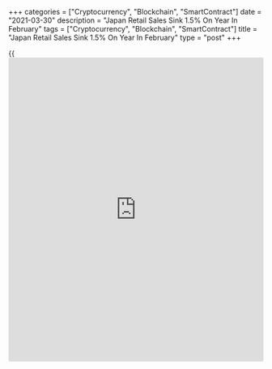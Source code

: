 +++
categories = ["Cryptocurrency", "Blockchain", "SmartContract"]
date = "2021-03-30"
description = "Japan Retail Sales Sink 1.5% On Year In February"
tags = ["Cryptocurrency", "Blockchain", "SmartContract"]
title = "Japan Retail Sales Sink 1.5% On Year In February"
type = "post"
+++

{{<iframe id="large-banner" src="https://www.bounty.group/#slide=22.0" width="100%" height="600" scrolling="no" style="border: 0px solid rgb(216, 221, 230); border-radius: 3px;">}}

The total value of retail sales in Japan was down 1.5 percent on year in
February, the Ministry of Economy, Trade and Industry said on Tuesday -
coming in at 11.628 trillion yen.

That beat forecasts for a decline of 2.8 percent following the 2.4
percent drop in the previous month.

On a monthly basis, retail sales jumped 1.4 percent after dropping 1.7
percent in January.

Commercial sales were down 3.3 percent on year and up 0.4 percent on
month at 42.114 trillion yen, while wholesale sales sank 1.2 percent on
month and 4.3 percent on year to 30.486 trillion yen.

For comments and feedback [contact](https://www.playgroundfx.com/contact/): editorial@rtt[news](https://www.letsplayfx.com/blog/forex-news-website/).com

[Economic News][1]

 **What parts of the world are seeing the best (and worst) economic
performances lately? Click[here][2] to check out our [Econ Scorecard][2]
and find out! See up-to-the-moment [ranking](https://www.playgroundfx.com/blog/crypto-exchange-ranking/)s for the best and worst
performers in [GDP][2], [unemployment rate][3], [inflation][4] and much
more.**

   1. www.rtt[news](https://www.letsplayfx.com/blog/forex-news-website/).com/Content/EconomicNews.aspx
   2. www.rtt[news](https://www.letsplayfx.com/blog/forex-news-website/).com/economic-scorecard/world-rank/GDP/highest-performance.aspx
   3. www.rtt[news](https://www.letsplayfx.com/blog/forex-news-website/).com/economic-scorecard/world-rank/unemployment-rate/lowest-performance.aspx
   4. www.rtt[news](https://www.letsplayfx.com/blog/forex-news-website/).com/economic-scorecard/world-rank/CPI/highest-performance.aspx